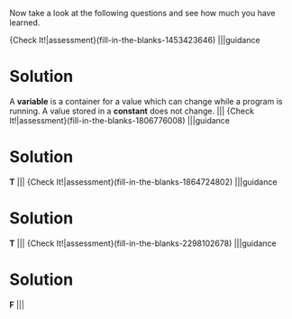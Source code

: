 Now take a look at the following questions and see how much you have learned.

{Check It!|assessment}(fill-in-the-blanks-1453423646)
|||guidance
# Solution
A **variable** is a container for a value which can change while a program is running. A value stored in a **constant** does not change.
|||
{Check It!|assessment}(fill-in-the-blanks-1806776008)
|||guidance
# Solution
**T**
|||
{Check It!|assessment}(fill-in-the-blanks-1864724802)
|||guidance
# Solution
**T**
|||
{Check It!|assessment}(fill-in-the-blanks-2298102678)
|||guidance
# Solution
**F**
|||